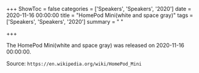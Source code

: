 +++
ShowToc = false
categories = ['Speakers', 'Speakers', '2020']
date = 2020-11-16 00:00:00
title = "HomePod Mini(white and space gray)"
tags = ['Speakers', 'Speakers', '2020']
summary = " "

+++

The HomePod Mini(white and space gray) was released on 2020-11-16 00:00:00.

Source: `https://en.wikipedia.org/wiki/HomePod_Mini`


